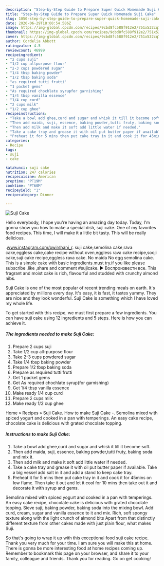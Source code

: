 ```yaml
---
description: "Step-by-Step Guide to Prepare Super Quick Homemade Suji Cake"
title: "Step-by-Step Guide to Prepare Super Quick Homemade Suji Cake"
slug: 1050-step-by-step-guide-to-prepare-super-quick-homemade-suji-cake
date: 2020-06-29T18:00:54.586Z
image: https://img-global.cpcdn.com/recipes/9cbd8fc588f912e2/751x532cq70/suji-cake-recipe-main-photo.jpg
thumbnail: https://img-global.cpcdn.com/recipes/9cbd8fc588f912e2/751x532cq70/suji-cake-recipe-main-photo.jpg
cover: https://img-global.cpcdn.com/recipes/9cbd8fc588f912e2/751x532cq70/suji-cake-recipe-main-photo.jpg
author: Cordelia Abbott
ratingvalue: 4.5
reviewcount: 46999
recipeingredient:
- "2 cups suji"
- "1/2 cup allpurpose flour"
- "2-3 cups powdered sugar"
- "1/4 tbsp baking powder"
- "1/2 tbsp baking soda"
- "as required tutti frutti"
- "1 packet gems"
- "As required chochlate syrupfor garnishing"
- "1/4 tbsp vanilla essence"
- "1/4 cup curd"
- "2 cups milk"
- "1/2 cup ghee"
recipeinstructions:
- "Take a bowl add ghee,curd and sugar and whisk it till it become soft."
- "Then add maida, suji, essence, baking powder,tutti fruty, baking soda and mix it."
- "Then add milk and make it soft add little water if needed."
- "Take a cake tray and grease it with oil put butter paper if available. Take a big vessel add salt in it and add a stand to keep cake tray."
- "Preheat it for 5 mins then put cake tray in it and cook it for 45mins on low flame. Then take it out and let it cool for 10 mins then take out it and decorate it with syrup and gems."
categories:
- Recipe
tags:
- suji
- cake

katakunci: suji cake 
nutrition: 247 calories
recipecuisine: American
preptime: "PT19M"
cooktime: "PT60M"
recipeyield: "1"
recipecategory: Dinner

---
```



![Suji Cake](https://img-global.cpcdn.com/recipes/9cbd8fc588f912e2/751x532cq70/suji-cake-recipe-main-photo.jpg)

Hello everybody, I hope you're having an amazing day today. Today, I'm gonna show you how to make a special dish, suji cake. One of my favorites food recipes. This time, I will make it a little bit tasty. This will be really delicious.

.www.instagram.com/owirshani_r. suji cake,semolina cake,rava cake,eggless cake,cake recipe without oven,eggless rava cake recipe,sooji cake,suji cake recipe,eggless rava cake. No maida No egg semolina cake. This is a simple cake with basic ingredients.must try.if you like please subscribe ,like ,share and comment #sujicake. ► Воспроизвести все. This fragrant and moist cake is rich, flavourful and studded with crunchy almond nibs.

Suji Cake is one of the most popular of recent trending meals on earth. It's appreciated by millions every day. It's easy, it is fast, it tastes yummy. They are nice and they look wonderful. Suji Cake is something which I have loved my whole life.


To get started with this recipe, we must first prepare a few ingredients. You can have suji cake using 12 ingredients and 5 steps. Here is how you can achieve it.

<!--inarticleads1-->

##### The ingredients needed to make Suji Cake:

1. Prepare 2 cups suji
1. Take 1/2 cup all-purpose flour
1. Take 2-3 cups powdered sugar
1. Take 1/4 tbsp baking powder
1. Prepare 1/2 tbsp baking soda
1. Prepare as required tutti frutti
1. Get 1 packet gems
1. Get As required chochlate syrup(for garnishing)
1. Get 1/4 tbsp vanilla essence
1. Make ready 1/4 cup curd
1. Prepare 2 cups milk
1. Make ready 1/2 cup ghee


Home » Recipes » Suji Cake. How to make Suji Cake -. Semolina mixed with spiced yogurt and cooked in a pan with temperings. An easy cake recipe, chocolate cake is delicious with grated chocolate topping. 

<!--inarticleads2-->

##### Instructions to make Suji Cake:

1. Take a bowl add ghee,curd and sugar and whisk it till it become soft.
1. Then add maida, suji, essence, baking powder,tutti fruty, baking soda and mix it.
1. Then add milk and make it soft add little water if needed.
1. Take a cake tray and grease it with oil put butter paper if available. Take a big vessel add salt in it and add a stand to keep cake tray.
1. Preheat it for 5 mins then put cake tray in it and cook it for 45mins on low flame. Then take it out and let it cool for 10 mins then take out it and decorate it with syrup and gems.


Semolina mixed with spiced yogurt and cooked in a pan with temperings. An easy cake recipe, chocolate cake is delicious with grated chocolate topping. Sieve suji, baking powder, baking soda into the mixing bowl. Add curd, cream, sugar and vanilla essence to it and mix. Rich, soft spongy texture along with the light crunch of almond bits Apart from that distinctly different texture from other cakes made with just plain flour, what makes Suji. 

So that's going to wrap it up with this exceptional food suji cake recipe. Thank you very much for your time. I am sure you will make this at home. There is gonna be more interesting food at home recipes coming up. Remember to bookmark this page on your browser, and share it to your family, colleague and friends. Thank you for reading. Go on get cooking!
